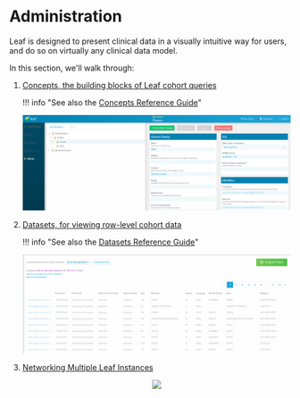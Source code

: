 # Administration
Leaf is designed to present clinical data in a visually intuitive way for users, and do so on virtually any clinical data model.

In this section, we'll walk through:

1. [Concepts, the building blocks of Leaf cohort queries](./concepts)

    !!! info "See also the [Concepts Reference Guide](concept_reference.md)"

    <p align="center"><img src="images/concept_firstquery.gif"/></p>

2. [Datasets, for viewing row-level cohort data](./datasets)

    !!! info "See also the [Datasets Reference Guide](dataset_template_reference.md)"

    <p align="center"><img src="images/dataset_add.gif"/></p>

2. [Networking Multiple Leaf Instances](./federation)

    <p align="center"><img src="images/federated.gif"/></p>
